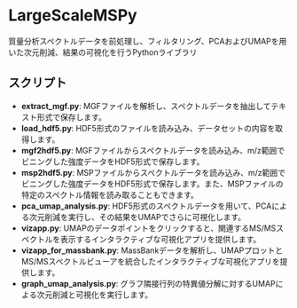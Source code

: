 # LargeScaleMSPy

質量分析スペクトルデータを前処理し、フィルタリング、PCAおよびUMAPを用いた次元削減、結果の可視化を行うPythonライブラリ

## スクリプト
- **extract_mgf.py**: MGFファイルを解析し、スペクトルデータを抽出してテキスト形式で保存します。
- **load_hdf5.py**: HDF5形式のファイルを読み込み、データセットの内容を取得します。
- **mgf2hdf5.py**: MGFファイルからスペクトルデータを読み込み、m/z範囲でビニングした強度データをHDF5形式で保存します。
- **msp2hdf5.py**: MSPファイルからスペクトルデータを読み込み、m/z範囲でビニングした強度データをHDF5形式で保存します。また、MSPファイルの特定のスペクトル情報を読み取ることもできます。
- **pca_umap_analysis.py**: HDF5形式のスペクトルデータを用いて、PCAによる次元削減を実行し、その結果をUMAPでさらに可視化します。
- **vizapp.py**: UMAPのデータポイントをクリックすると、関連するMS/MSスペクトルを表示するインタラクティブな可視化アプリを提供します。
- **vizapp_for_massbank.py**: MassBankデータを解析し、UMAPプロットとMS/MSスペクトルビューアを統合したインタラクティブな可視化アプリを提供します。
- **graph_umap_analysis.py**: グラフ隣接行列の特異値分解に対するUMAPによる次元削減と可視化を実行します。
